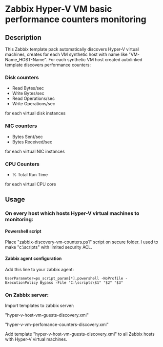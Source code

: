 # Zabbix Hyper-V VM basic performance counters monitoring

## Description

This Zabbix template pack automatically discovers Hyper-V virtual machines, creates for each VM synthetic host with name like "VM-Name_HOST-Name". For each synthetic VM host created autolinked template discovers performance counters:

### Disk counters

* Read Bytes/sec
* Write Bytes/sec
* Read Operations/sec
* Write Operations/sec

for each virtual disk instances

### NIC counters

* Bytes Sent/sec
* Bytes Received/sec

for each virtual NIC instances

### CPU Counters

* % Total Run Time

for each virtual CPU core

## Usage

### On every host which hosts Hyper-V virtual machines to monitoring:

#### Powershell script

Place "zabbix-discovery-vm-counters.ps1" script on secure folder. I used to make "c:\scripts\" with limited security ACL.

#### Zabbix agent configuration

Add this line to your zabbix agent:

`UserParameter=ps_script_param[*],powershell -NoProfile -ExecutionPolicy Bypass -File "C:\scripts\$1" "$2" "$3"`

### On Zabbix server:

Import templates to zabbix server:

"hyper-v-host-vm-guests-discovery.xml"

"hyper-v-vm-perfomance-counters-discovery.xml"

Add template "hyper-v-host-vm-guests-discovery.xml" to all Zabbix hosts with Hyper-V virtual machines.
